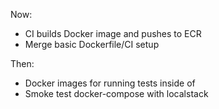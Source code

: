 Now:
- CI builds Docker image and pushes to ECR
- Merge basic Dockerfile/CI setup

Then:
- Docker images for running tests inside of
- Smoke test docker-compose with localstack
